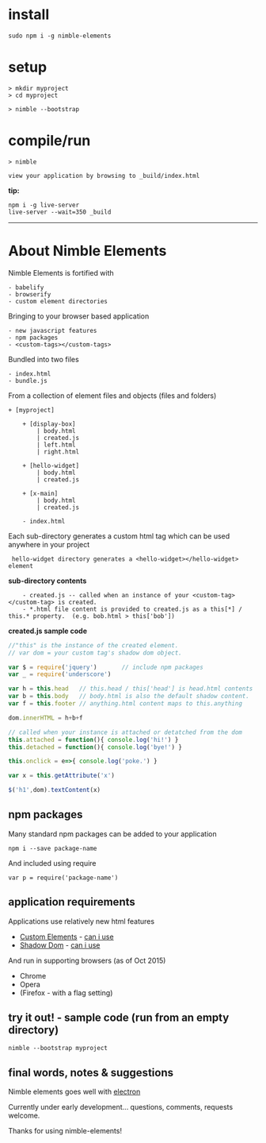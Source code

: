 # install

	sudo npm i -g nimble-elements


# setup

	> mkdir myproject
	> cd myproject

	> nimble --bootstrap


# compile/run

	> nimble 

	view your application by browsing to _build/index.html


**tip:** 

	npm i -g live-server
	live-server --wait=350 _build


---

# About Nimble Elements

Nimble Elements is fortified with

	- babelify
	- browserify
	- custom element directories


Bringing to your browser based application

	- new javascript features
	- npm packages
	- <custom-tags></custom-tags>


Bundled into two files

	- index.html
	- bundle.js


From a collection of element files and objects (files and folders)

	+ [myproject]

		+ [display-box]
			| body.html
			| created.js
			| left.html
			| right.html

		+ [hello-widget]
			| body.html
			| created.js

		+ [x-main]
			| body.html
			| created.js

		- index.html
	

Each sub-directory generates a custom html tag which can be used anywhere in your project

     hello-widget directory generates a <hello-widget></hello-widget> element

**sub-directory contents**

		- created.js -- called when an instance of your <custom-tag></custom-tag> is created.
		- *.html file content is provided to created.js as a this[*] / this.* property.  (e.g. bob.html > this['bob'])


**created.js sample code**

```javascript
//"this" is the instance of the created element.
// var dom = your custom tag's shadow dom object.

var $ = require('jquery')       // include npm packages
var _ = require('underscore')

var h = this.head   // this.head / this['head'] is head.html contents
var b = this.body   // body.html is also the default shadow content.
var f = this.footer // anything.html content maps to this.anything

dom.innerHTML = h+b+f  

// called when your instance is attached or detatched from the dom
this.attached = function(){ console.log('hi!') }
this.detached = function(){ console.log('bye!') }

this.onclick = e=>{ console.log('poke.') }

var x = this.getAttribute('x')

$('h1',dom).textContent(x)
```



## npm packages

Many standard npm packages can be added to your application

	npm i --save package-name

	
And included using require

	var p = require('package-name')


## application requirements
Applications use relatively new html features

   * [Custom Elements](http://w3c.github.io/webcomponents/spec/custom/) - [can i use]( http://caniuse.com/#feat=custom-elements)
   * [Shadow Dom](http://www.w3.org/TR/shadow-dom/) - [can i use](http://caniuse.com/#feat=shadowdom)

And run in supporting browsers  (as of Oct 2015)

   * Chrome
   * Opera
   * (Firefox - with a flag setting)



## try it out! - sample code (run from an empty directory)

    nimble --bootstrap myproject


## final words, notes & suggestions

Nimble elements goes well with [electron](http://electron.atom.io/)

Currently under early development... questions, comments, requests welcome.

Thanks for using nimble-elements!
